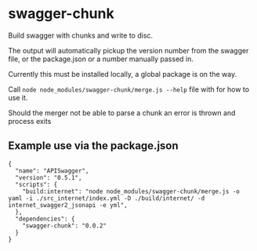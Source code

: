 # swagger-chunk
Build swagger with chunks and write to disc.

The output will automatically pickup the version number from the swagger file, or the package.json or a number manually passed in.

Currently this must be installed locally, a global package is on the way.

Call `node node_modules/swagger-chunk/merge.js --help` file with for how to use it.

Should the merger not be able to parse a chunk an error is thrown and process exits

## Example use via the package.json
```
{
  "name": "APISwagger",
  "version": "0.5.1",
  "scripts": {
    "build:internet": "node node_modules/swagger-chunk/merge.js -o yaml -i ./src_internet/index.yml -D ./build/internet/ -d internet_swagger2_jsonapi -e yml",
  },
  "dependencies": {
    "swagger-chunk": "0.0.2"
  }
}
```
